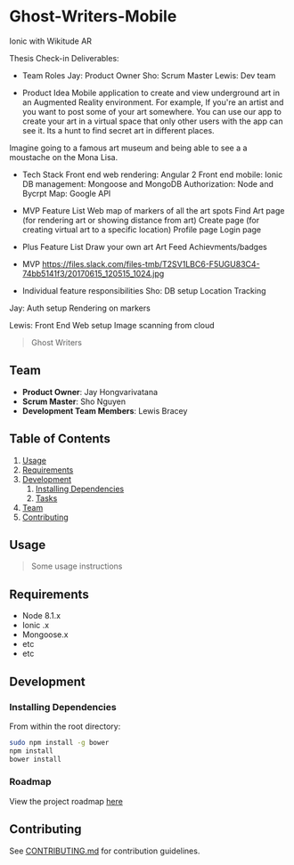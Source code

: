 # Ghost-Writers-Mobile
Ionic with Wikitude AR

Thesis Check-in Deliverables:
- Team Roles
Jay: Product Owner
Sho: Scrum Master
Lewis: Dev team

- Product Idea
Mobile application to create and view underground art in an Augmented Reality environment.
For example, If you're an artist and you want to post some of your art somewhere. You can use our app to create your art in a virtual space that only other users with the app can see it.
Its a hunt to find secret art in different places.

Imagine going to a famous art museum and being able to see a a moustache on the Mona Lisa. 

- Tech Stack
Front end web rendering: Angular 2
Front end mobile: Ionic
DB management: Mongoose and MongoDB
Authorization: Node and Bycrpt
Map: Google API

- MVP Feature List
Web map of markers of all the art spots
Find Art page (for rendering art or showing distance from art)
Create page (for creating virtual art to a specific location)
Profile page
Login page

- Plus Feature List
Draw your own art
Art Feed
Achievments/badges


- MVP 
https://files.slack.com/files-tmb/T2SV1LBC6-F5UGU83C4-74bb5141f3/20170615_120515_1024.jpg


- Individual feature responsibilities
Sho:  DB setup 
      Location Tracking

Jay: Auth setup
     Rendering on markers

Lewis:  Front End Web setup
        Image scanning from cloud





> Ghost Writers

## Team

  - __Product Owner__: Jay Hongvarivatana
  - __Scrum Master__: Sho Nguyen
  - __Development Team Members__: Lewis Bracey

## Table of Contents

1. [Usage](#Usage)
1. [Requirements](#requirements)
1. [Development](#development)
    1. [Installing Dependencies](#installing-dependencies)
    1. [Tasks](#tasks)
1. [Team](#team)
1. [Contributing](#contributing)

## Usage

> Some usage instructions

## Requirements

- Node 8.1.x
- Ionic .x
- Mongoose.x
- etc
- etc

## Development

### Installing Dependencies

From within the root directory:

```sh
sudo npm install -g bower
npm install
bower install
```

### Roadmap

View the project roadmap [here](LINK_TO_PROJECT_ISSUES)


## Contributing

See [CONTRIBUTING.md](https://github.com/unexpected-lion/ourglass/blob/master/contributing.md) for contribution guidelines.
